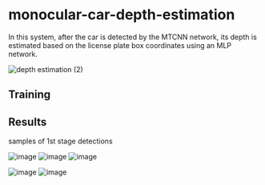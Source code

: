 # monocular-car-depth-estimation
In this system, after the car is detected by the MTCNN network, its depth is estimated based on the license plate box coordinates using an MLP network.


![depth estimation (2)](https://user-images.githubusercontent.com/105539041/183407658-67a2d25b-5307-4919-a4ed-4ad3343dc48a.jpg)



## Training


## Results
samples of 1st stage detections

![image](https://user-images.githubusercontent.com/105539041/188425827-f3a9a360-681a-400f-b4e9-a91f1dfb921d.png)
![image](https://user-images.githubusercontent.com/105539041/188425853-0d39d36b-99cd-43b1-8a6a-ff241c99f7a0.png)
![image](https://user-images.githubusercontent.com/105539041/188425892-5a17d454-58e1-47b3-9762-68cf35858934.png)

![image](https://user-images.githubusercontent.com/105539041/188425972-2c46b4df-1ce3-47bb-9867-c4c7f0d679fc.png)
![image](https://user-images.githubusercontent.com/105539041/188425952-a39bd006-f9f1-4e4f-b2c6-bb7387e73e7d.png)


